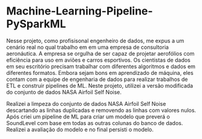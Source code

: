 # Machine-Learning-Pipeline-PySparkML


Nesse projeto, como profisisonal engenheiro de dados, me expus a um cenário real no qual trabalho em em uma empresa de consultoria aeronáutica. A empresa se orgulha de ser capaz de projetar aerofólios com eficiência para uso em aviões e carros esportivos. Os cientistas de dados em seu escritório precisam trabalhar com diferentes algoritmos e dados em diferentes formatos. Embora sejam bons em aprendizado de máquina, eles contam com a equipe de engenharia de dados para realizar trabalhos de ETL e construir pipelines de ML. Neste projeto, utilizei a versão modificada do conjunto de dados NASA Airfoil Self Noise.


Realizei a limpeza do conjunto de dados NASA Airfoil Self Noise descartando as linhas duplicadas e removendo as linhas com valores nulos. Após criei um pipeline de ML para criar um modelo que preverá o SoundLevel com base em todas as outras colunas do banco de dados. Realizei a avaliação do modelo e no final persisti o modelo.

